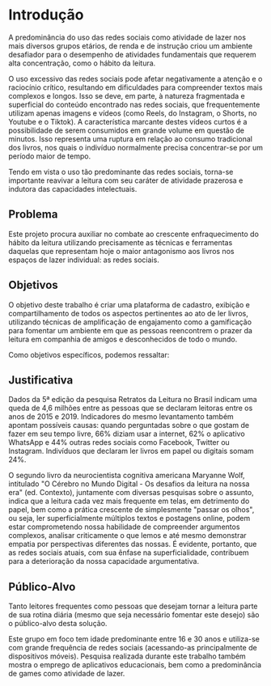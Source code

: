 # Introdução

A predominância do uso das redes sociais como atividade de lazer nos mais diversos grupos etários, de renda e de instrução criou um ambiente desafiador para o desempenho de atividades fundamentais que requerem alta concentração, como o hábito da leitura.  

O uso excessivo das redes sociais pode afetar negativamente a atenção e o raciocínio crítico, resultando em dificuldades para compreender textos mais complexos e longos. Isso se deve, em parte, à natureza fragmentada e superficial do conteúdo encontrado nas redes sociais, que frequentemente utilizam apenas imagens e vídeos (como Reels, do Instagram, o Shorts, no Youtube e o Tiktok).  A característica marcante destes vídeos curtos é a possibilidade de serem consumidos em grande volume em questão de minutos. Isso representa uma ruptura em relação ao consumo tradicional dos livros, nos quais o indivíduo normalmente precisa concentrar-se por um período maior de tempo. 

Tendo em vista o uso tão predominante das redes sociais, torna-se importante reavivar a leitura com seu caráter de atividade prazerosa e indutora das capacidades intelectuais. 

## Problema

Este projeto procura auxiliar no combate ao crescente enfraquecimento do hábito da leitura utilizando precisamente as técnicas e ferramentas daquelas que representam hoje o maior antagonismo aos livros nos espaços de lazer individual: as redes sociais. 

## Objetivos

O objetivo deste trabalho é criar uma plataforma de cadastro, exibição e compartilhamento de todos os aspectos pertinentes ao ato de ler livros, utilizando técnicas de amplificação de engajamento como a gamificação para fomentar um ambiente em que as pessoas reencontrem o prazer da leitura em companhia de amigos e desconhecidos de todo o mundo. 

Como objetivos específicos, podemos ressaltar: 

## Justificativa

Dados da 5ª edição da pesquisa Retratos da Leitura no Brasil indicam uma queda de 4,6 milhões entre as pessoas que se declaram leitoras entre os anos de 2015 e 2019. Indicadores do mesmo levantamento também apontam possíveis causas: quando perguntadas sobre o que gostam de fazer em seu tempo livre, 66% diziam usar a internet, 62% o aplicativo WhatsApp e 44% outras redes sociais como Facebook, Twitter ou Instagram. Indivíduos que declaram ler livros em papel ou digitais somam 24%. 

O segundo livro da neurocientista cognitiva americana Maryanne Wolf, intitulado "O Cérebro no Mundo Digital - Os desafios da leitura na nossa era" (ed. Contexto), juntamente com diversas pesquisas sobre o assunto, indica que a leitura cada vez mais frequente em telas, em detrimento do papel, bem como a prática crescente de simplesmente "passar os olhos", ou seja, ler superficialmente múltiplos textos e postagens online, podem estar comprometendo nossa habilidade de compreender argumentos complexos, analisar criticamente o que lemos e até mesmo demonstrar empatia por perspectivas diferentes das nossas. É evidente, portanto, que as redes sociais atuais, com sua ênfase na superficialidade, contribuem para a deterioração da nossa capacidade argumentativa. 

## Público-Alvo

Tanto leitores frequentes como pessoas que desejam tornar a leitura parte de sua rotina diária (mesmo que seja necessário fomentar este desejo) são o público-alvo desta solução.  

Este grupo em foco tem idade predominante entre 16 e 30 anos e utiliza-se com grande frequência de redes sociais (acessando-as principalmente de dispositivos móveis). Pesquisa realizada durante este trabalho também mostra o emprego de aplicativos educacionais, bem como a predominância de games como atividade de lazer. 

